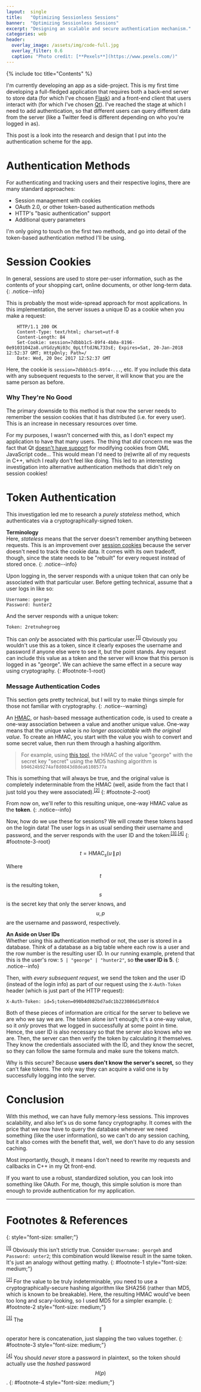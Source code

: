 ```yaml
---
layout:  single
title:   "Optimizing Sessionless Sessions"
banner:  "Optimizing Sessionless Sessions"
excerpt: "Designing an scalable and secure authentication mechanism."
categories: web
header:
  overlay_image: /assets/img/code-full.jpg
  overlay_filter: 0.6
  caption: "Photo credit: [**Pexels**](https://www.pexels.com/)"
---
```



<!-- {::options toc_levels="1..2" /} -->
{% include toc title="Contents" %}


I'm currently developing an app as a side-project. This is my first time developing a full-fledged application that requires both a back-end server to store data (for which I've chosen [Flask](http://flask.pocoo.org/)) and a front-end client that users interact with (for which I've chosen [Qt](https://www.qt.io/)). I've reached the stage at which I need to add authentication, so that different users can query different data from the server (like a Twitter feed is different depending on who you're logged in as). 

This post is a look into the research and design that I put into the authentication scheme for the app.


# Authentication Methods #
For authenticating and tracking users and their respective logins, there are many standard approaches:

  - Session management with cookies
  - OAuth 2.0, or other token-based authentication methods 
  - HTTP's "basic authentication" support
  - Additional query parameters

I'm only going to touch on the first two methods, and go into detail of the token-based authentication method I'll be using.

# Session Cookies #
In general, sessions are used to store per-user information, such as the contents of your shopping cart, online documents, or other long-term data.
{: .notice--info}

This is probably the most wide-spread approach for most applications. In this implementation, the server issues a unique ID as a cookie when you make a request:

```http
    HTTP/1.1 200 OK
    Content-Type: text/html; charset=utf-8
    Content-Length: 84
    Set-Cookie: session=7dbbb1c5-89f4-4b0a-8196-0e91031042a8.uYGdzyNi03c_0pLtftdJNL733sE; Expires=Sat, 20-Jan-2018 12:52:37 GMT; HttpOnly; Path=/
    Date: Wed, 20 Dec 2017 12:52:37 GMT
```

Here, the cookie is `session=7dbbb1c5-89f4-...`, etc. If you include this data with any subsequent requests to the server, it will know that you are the same person as before.


### Why They're No Good ###
The primary downside to this method is that now the server needs to remember the session cookies that it has distributed (i.e. for every user). This is an increase in necessary resources over time.

For my purposes, I wasn't concerned with this, as I don't expect my application to have that many users. The thing that _did_ concern me was the fact that Qt [doesn't have support](https://stackoverflow.com/a/15453429) for modifying cookies from QML JavaScript code... This would mean I'd need to (re)write all of my requests in C++, which I really don't feel like doing. This led to an interesting investigation into alternative authentication methods that didn't rely on session cookies!


# Token Authentication #
This investigation led me to research a _purely stateless_ method, which authenticates via a cryptographically-signed token.

**Terminology**  
Here, _stateless_ means that the server doesn't remember anything between requests. This is an improvement over [session cookies](#session-cookies) because the server doesn't need to track the cookie data. It comes with its own tradeoff, though, since the state needs to be "rebuilt" for every request instead of stored once.
{: .notice--info}

Upon logging in, the server responds with a unique token that can only be associated with that particular user. Before getting technical, assume that a user logs in like so:

    Username: george
    Password: hunter2

And the server responds with a unique token:

    Token: 2retnuhegroeg

This can _only_ be associated with this particular user.<sup><a href="#footnote-1">[1]</a></sup> Obviously you wouldn't use this as a token, since it clearly exposes the username and password if anyone else were to see it, but the point stands. Any request can include this value as a token and the server will know that this person is logged in as "george". We can achieve the same effect in a secure way using cryptography.
{: #footnote-1-root}


### Message Authentication Codes ###
This section gets pretty technical, but I will try to make things simple for those not familiar with cryptography.
{: .notice--warning}

An [HMAC](https://en.wikipedia.org/wiki/Hash-based_message_authentication_code), or hash-based message authentication code, is used to create a one-way association between a value and another unique value. One-way means that the unique value is _no longer associatable with the original value_. To create an HMAC, you start with the value you wish to convert and some secret value, then run them through a hashing algorithm.

> For example, using [this tool](https://www.freeformatter.com/hmac-generator.html), the HMAC of the value "george" with the secret key "secret" using the MD5 hashing algorithm is  
> `b94624b9274af8d0843d8dea6108577a`

This is something that will always be true, and the original value is completely indeterminable from the HMAC (well, aside from the fact that I just told you they were associated).<sup><a href="#footnote-2">[2]</a></sup>
{: #footnote-2-root}

From now on, we'll refer to this resulting unique, one-way HMAC value as the **token**.
{: .notice--info}

Now, how do we use these for sessions? We will create these tokens based on the login data! The user logs in as usual sending their username and password, and the server responds with the user ID and the token:<sup><a href="#footnote-3">[3]</a>,<a href="#footnote-4">[4]</a></sup>
{: #footnote-3-root}

$$
  t = \text{HMAC}_{s}\left(u \,\|\, p\right)
$$

Where $$ t $$ is the resulting token, $$ s $$ is the secret key that only the server knows, and $$ u, p $$ are the username and password, respectively.

**An Aside on User IDs**  
Whether using this authentication method or not, the user is stored in a database. Think of a database as a big table where each row is a user and the row number is the resulting user ID. In our running example, pretend that this is the user's row: `5 | "george" | "hunter2"`, so **the user ID is 5**.
{: .notice--info}

Then, with _every subsequent request_, we send the token and the user ID (instead of the login info) as part of our request using the `X-Auth-Token` header (which is just part of the HTTP request):

```http
X-Auth-Token: id=5;token=090b4d082bd7adc1b223086d1d9f8dc4
```

Both of these pieces of information are critical for the server to believe we are who we say we are. The token alone isn't enough; it's a one-way value, so it _only_ proves that we logged in successfully at some point in time. Hence, the user ID is also necessary so that the server also knows _who_ we are. Then, the server can then verify the token by calculating it themselves. They know the credentials associated with the ID, and they know the secret, so they can follow the same formula and make sure the tokens match.

Why is this secure? Because **users don't know the server's secret,** so they can't fake tokens. The only way they can acquire a valid one is by successfully logging into the server.


# Conclusion #
With this method, we can have fully memory-less sessions. This improves scalability, and also let's us do some fancy cryptography. It comes with the price that we now have to query the database whenever we need something (like the user information), so we can't do any session caching, but it also comes with the benefit that, well, we don't have to do any session caching.

Most importantly, though, it means I don't need to rewrite my requests and callbacks in C++ in my Qt front-end.

If you want to use a robust, standardized solution, you can look into something like OAuth. For me, though, this simple solution is more than enough to provide authentication for my application.

-------------------------------------------------------------------------------

# Footnotes & References #
{: style="font-size: smaller;"}

<sup><a href="#footnote-1-root">[1]</a></sup>  Obviously this isn't strictly true. Consider `Username: georgeh` and `Password: unter2`; this combination would likewise result in the same token. It's just an analogy without getting mathy.
{: #footnote-1 style="font-size: medium;"}

<sup><a href="#footnote-2-root">[2]</a></sup>  For the value to be truly indeterminable, you need to use a cryptographically-secure hashing algorithm like SHA256 (rather than MD5, which is known to be breakable). Here, the resulting HMAC would've been too long and scary-looking, so I used MD5 for a simpler example.
{: #footnote-2 style="font-size: medium;"}

<sup><a href="#footnote-3-root">[3]</a></sup>  The $$ \| $$ operator here is concatenation, just slapping the two values together.
{: #footnote-3 style="font-size: medium;"}

<sup><a href="#footnote-3-root">[4]</a></sup>  You should _never_ store a password in plaintext, so the token should actually use the _hashed_ password $$ H(p) $$.
{: #footnote-4 style="font-size: medium;"}
